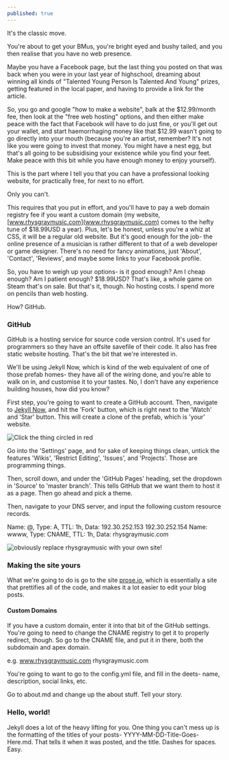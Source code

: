 ```yaml
---
published: true
---
```

It's the classic move.

You're about to get your BMus, you're bright eyed and bushy tailed, and you then realise that you have no web presence.

Maybe you have a Facebook page, but the last thing you posted on that was back when you were in your last year of highschool, dreaming about winning all kinds of "Talented Young Person Is Talented And Young" prizes, getting featured in the local paper, and having to provide a link for the article.

So, you go and google "how to make a website", balk at the $12.99/month fee, then look at the "free web hosting" options, and then either make peace with the fact that Facebook will have to do just fine, or you'll get out your wallet, and start haemorrhaging money like that $12.99 wasn't going to go directly into your mouth (because you're an artist, remember? It's not like you were going to invest that money. You might have a nest egg, but that's all going to be subsidising your existence while you find your feet. Make peace with this bit while you have enough money to enjoy yourself).

This is the part where I tell you that you can have a professional looking website, for practically free, for next to no effort.

Only you can't.

This requires that you put in effort, and you'll have to pay a web domain registry fee if you want a custom domain (my website, [www.rhysgraymusic.com](www.rhysgraymusic.com) comes to the hefty tune of $18.99USD a year). Plus, let's be honest, unless you're a whiz at CSS, it will be a regular old website. But it's good enough for the job- the online presence of a musician is rather different to that of a web developer or game designer. There's no need for fancy animations, just 'About', 'Contact', 'Reviews', and maybe some links to your Facebook profile.

So, you have to weigh up your options- is it good enough? Am I cheap enough? Am I patient enough? $18.99USD? That's like, a whole game on Steam that's on sale. But that's it, though. No hosting costs. I spend more on pencils than web hosting.

How? GitHub.

### GitHub

GitHub is a hosting service for source code version control. It's used for programmers so they have an offsite savefile of their code. It also has free static website hosting. That's the bit that we're interested in.

We'll be using Jekyll Now, which is kind of the web equivalent of one of those prefab homes- they have all of the wiring done, and you're able to walk on in, and customise it to your tastes. No, I don't have any experience building houses, how did you know?

First step, you're going to want to create a GitHub account. Then, navigate to [Jekyll Now](https://github.com/barryclark/jekyll-now), and hit the 'Fork' button, which is right next to the 'Watch' and 'Star' button. This will create a clone of the prefab, which is 'your' website.

![Click the thing circled in red]({{site.baseurl}}/images/githubFork.png)

Go into the 'Settings' page, and for sake of keeping things clean, untick the features 'Wikis', 'Restrict Editing', 'Issues', and 'Projects'. Those are programming things.

Then, scroll down, and under the 'GitHub Pages' heading, set the dropdown in 'Source' to 'master branch'. This tells GitHub that we want them to host it as a page. Then go ahead and pick a theme.



Then, navigate to your DNS server, and input the following custom resource records.

Name: @, 		Type: A, 		TTL: 1h, 	Data: 192.30.252.153
												  192.30.252.154
Name: wwww, 	Type: CNAME, 	TTL: 1h, 	Data: rhysgraymusic.com

![obviously replace rhysgraymusic with your own site!]({{site.baseurl}}/images/dns.png)

### Making the site **yours**

What we're going to do is go to the site [prose.io](prose.io), which is essentially a site that prettifies all of the code, and makes it a lot easier to edit your blog posts.

#### Custom Domains
If you have a custom domain, enter it into that bit of the GitHub settings. You're going to need to change the CNAME registry to get it to properly redirect, though. So go to the CNAME file, and put it in there, both the subdomain and apex domain.

e.g.
www.rhysgraymusic.com
rhysgraymusic.com




You're going to want to go to the config.yml file, and fill in the deets- name, description, social links, etc.

Go to about.md and change up the about stuff. Tell your story.

### Hello, world!

Jekyll does a lot of the heavy lifting for you. One thing you can't mess up is the formatting of the titles of your posts- YYYY-MM-DD-Title-Goes-Here.md. That tells it when it was posted, and the title. Dashes for spaces. Easy.
